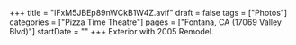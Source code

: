 +++
title = "lFxM5JBEp89nWCkB1W4Z.avif"
draft = false
tags = ["Photos"]
categories = ["Pizza Time Theatre"]
pages = ["Fontana, CA (17069 Valley Blvd)"]
startDate = ""
+++
Exterior with 2005 Remodel.
